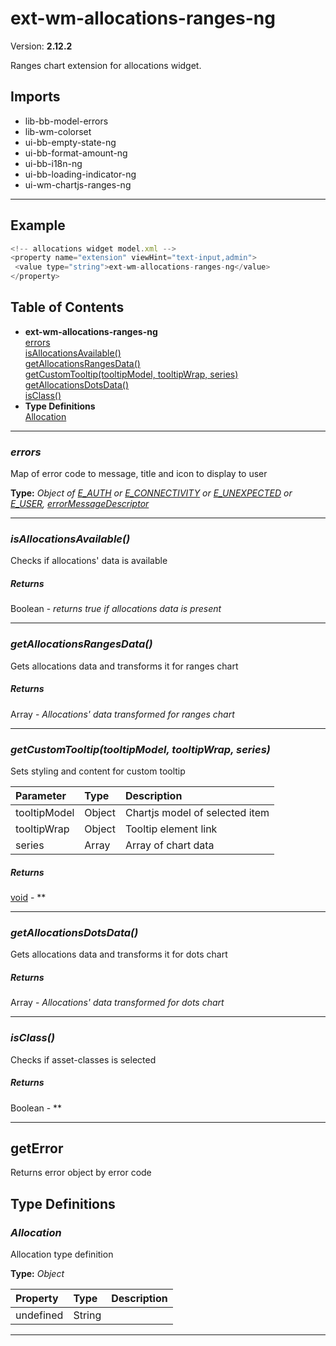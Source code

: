 # ext-wm-allocations-ranges-ng


Version: **2.12.2**

Ranges chart extension for allocations widget.

## Imports

* lib-bb-model-errors
* lib-wm-colorset
* ui-bb-empty-state-ng
* ui-bb-format-amount-ng
* ui-bb-i18n-ng
* ui-bb-loading-indicator-ng
* ui-wm-chartjs-ranges-ng

---

## Example

```javascript
<!-- allocations widget model.xml -->
<property name="extension" viewHint="text-input,admin">
 <value type="string">ext-wm-allocations-ranges-ng</value>
</property>
```

## Table of Contents
- **ext-wm-allocations-ranges-ng**<br/>    <a href="#ext-wm-allocations-ranges-ngerrors">errors</a><br/>    <a href="#ext-wm-allocations-ranges-ngisAllocationsAvailable">isAllocationsAvailable()</a><br/>    <a href="#ext-wm-allocations-ranges-nggetAllocationsRangesData">getAllocationsRangesData()</a><br/>    <a href="#ext-wm-allocations-ranges-nggetCustomTooltip">getCustomTooltip(tooltipModel, tooltipWrap, series)</a><br/>    <a href="#ext-wm-allocations-ranges-nggetAllocationsDotsData">getAllocationsDotsData()</a><br/>    <a href="#ext-wm-allocations-ranges-ngisClass">isClass()</a><br/>
- **Type Definitions**<br/>    <a href="#Allocation">Allocation</a><br/>

---
### <a name="ext-wm-allocations-ranges-ngerrors"></a>*errors*

Map of error code to message, title and icon to display to user

**Type:** *Object of [E_AUTH](#E_AUTH) or [E_CONNECTIVITY](#E_CONNECTIVITY) or [E_UNEXPECTED](#E_UNEXPECTED) or [E_USER](#E_USER), [errorMessageDescriptor](#errorMessageDescriptor)*


---

### <a name="ext-wm-allocations-ranges-ngisAllocationsAvailable"></a>*isAllocationsAvailable()*

Checks if allocations' data is available

##### Returns

Boolean - *returns true if allocations data is present*

---

### <a name="ext-wm-allocations-ranges-nggetAllocationsRangesData"></a>*getAllocationsRangesData()*

Gets allocations data and transforms it for ranges chart

##### Returns

Array - *Allocations' data transformed for ranges chart*

---

### <a name="ext-wm-allocations-ranges-nggetCustomTooltip"></a>*getCustomTooltip(tooltipModel, tooltipWrap, series)*

Sets styling and content for custom tooltip

| Parameter | Type | Description |
| :-- | :-- | :-- |
| tooltipModel | Object | Chartjs model of selected item |
| tooltipWrap | Object | Tooltip element link |
| series | Array | Array of chart data |

##### Returns

[void](#void) - **

---

### <a name="ext-wm-allocations-ranges-nggetAllocationsDotsData"></a>*getAllocationsDotsData()*

Gets allocations data and transforms it for dots chart

##### Returns

Array - *Allocations' data transformed for dots chart*

---

### <a name="ext-wm-allocations-ranges-ngisClass"></a>*isClass()*

Checks if asset-classes is selected

##### Returns

Boolean - **

---

## getError

Returns error object by error code

## Type Definitions


### <a name="Allocation"></a>*Allocation*

Allocation type definition

**Type:** *Object*


| Property | Type | Description |
| :-- | :-- | :-- |
| undefined | String |  |

---

